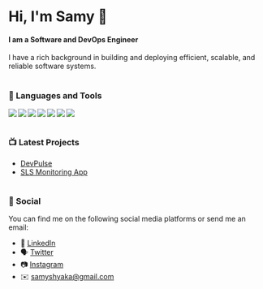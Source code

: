 # Hi, I'm Samy 👋 
#### I am a Software and DevOps Engineer

I have a rich background in building and deploying efficient, scalable, and reliable software systems.

#

### 🧰 Languages and Tools 
<img align="left" src="https://img.shields.io/badge/javascript-%23323330.svg?style=for-the-badge&logo=javascript&logoColor=%23F7DF1E" />
<img align="left" src="https://img.shields.io/badge/-ReactJs-61DAFB?logo=react&logoColor=white&style=for-the-badge" />
<img  align="left" src="https://img.shields.io/badge/python-3670A0?style=for-the-badge&logo=python&logoColor=ffdd54"/>
<img align="left" src="https://img.shields.io/badge/java-%23ED8B00.svg?style=for-the-badge&logo=java&logoColor=white"/>
<img align="left" src="https://img.shields.io/badge/c++-%2300599C.svg?style=for-the-badge&logo=c%2B%2B&logoColor=white"/>
<img align="left" src="https://img.shields.io/badge/html5-%23E34F26.svg?style=for-the-badge&logo=html5&logoColor=white" />
<img  src="https://img.shields.io/badge/css3-%231572B6.svg?style=for-the-badge&logo=css3&logoColor=white" />

#

### 📺 Latest Projects

<ul>
   <li><a href="https://devpulse.org/">DevPulse</a></li>
   <li><a href="https://app.slsenergy.io/">SLS Monitoring App</a></li>
</ul>

#

### 📱 Social
You can find me on the following social media platforms or send me an email:
* 👔 [LinkedIn](https://www.linkedin.com/in/samuel-dushimimana-shyaka-0aba40184/)
* 🗣 [Twitter](https://twitter.com/samyshyaka)
* 📷 [Instagram](https://www.instagram.com/samyshyaka/)
* ✉️ [samyshyaka@gmail.com](mailto:samyshyaka@gmail.com)

[website]: https://samyshyaka.com
